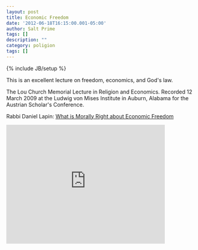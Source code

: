 ```yaml
---
layout: post
title: Economic Freedom
date: '2012-06-18T16:15:00.001-05:00'
author: Salt Prime
tags: []
description: ""
category: poligion
tags: []
---
```

{% include JB/setup %}

This is an excellent lecture on freedom, economics, and God's law.

The Lou Church Memorial Lecture in Religion and Economics. Recorded 12
March 2009 at the Ludwig von Mises Institute in Auburn, Alabama for
the Austrian Scholar's Conference.

Rabbi Daniel Lapin: [What is Morally Right about Economic Freedom](https://mises.org/library/what-morally-right-about-economic-freedom)


<iframe width="420" height="315" src="https://www.youtube.com/embed/lVS0vIkTrsw" frameborder="0" allowfullscreen></iframe>
